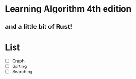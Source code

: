 # Learning Algorithm 4th edition
## and a little bit of Rust!

# List
  - [ ] Graph
  - [ ] Sorting
  - [ ] Searching
